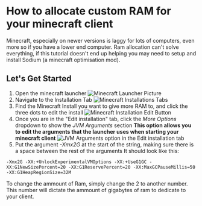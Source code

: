 # How to allocate custom RAM for your minecraft client
Minecraft, especially on newer versions is laggy for lots of computers, even more so if you have a lower end computer.
Ram allocation can't solve everything, if this tutorial doesn't end up helping you may need to setup and install Sodium (a minecraft optimisation mod).

## Let's Get Started

1. Open the minecraft launcher
![Minecraft Launcher Picture](https://cdn.upload.systems/uploads/vSntNaAI.png)
2. Navigate to the Installation Tab
![Minecraft Installations Tabs](https://cdn.upload.systems/uploads/dxBiW3f5.png)
3. Find the Minecraft Install you want to give more RAM to, and click the three dots to edit the install
![Minecraft Installation Edit Button](https://cdn.upload.systems/uploads/UY1YlwI8.png)
4. Once you are in the "Edit installation" tab, click the *More Options* dropdown to show the *JVM Arguments* section
**This option allows you to edit the arguments that the launcher uses when starting your minecraft client**
![JVM Arguments option in the Edit installation tab](https://cdn.upload.systems/uploads/6Rpp8zWi.png)
5. Put the argument *-Xmx2G* at the start of the string, making sure there is a space between the rest of the arguments
It should look like this:
```text
-Xmx2G -XX:+UnlockExperimentalVMOptions -XX:+UseG1GC -XX:G1NewSizePercent=20 -XX:G1ReservePercent=20 -XX:MaxGCPauseMillis=50 -XX:G1HeapRegionSize=32M
```
To change the ammount of Ram, simply change the 2 to another number. This number will dictate the ammount of gigabytes of ram to dedicate to your client.

